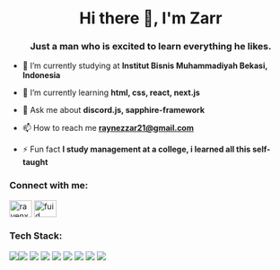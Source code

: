 <h1 align="center">Hi there 👋, I'm Zarr</h1>
<h3 align="center">Just a man who is excited to learn everything he likes.</h3>

- 🏫 I’m currently studying at **Institut Bisnis Muhammadiyah Bekasi, Indonesia**

- 🌱 I’m currently learning **html, css, react, next.js**

- 💬 Ask me about **discord.js, sapphire-framework**

- 📫 How to reach me **raynezzar21@gmail.com**

- ⚡ Fun fact **I study management at a college, i learned all this self-taught**

<h3 align="left">Connect with me:</h3>

<p align="left">
<a href="https://instagram.com/ravenxyzer" target="blank"><img align="center" src="https://raw.githubusercontent.com/rahuldkjain/github-profile-readme-generator/master/src/images/icons/Social/instagram.svg" alt="ravenxyzer" height="30" width="40" /></a>
<a href="https://discord.gg/fuid" target="blank"><img align="center" src="https://raw.githubusercontent.com/rahuldkjain/github-profile-readme-generator/master/src/images/icons/Social/discord.svg" alt="fuid" height="30" width="40" /></a>
</p>

<h3 align="left">Tech Stack:</h3>

<img align="center" src="https://img.shields.io/badge/html5-%23E34F26.svg?style=for-the-badge&logo=html5&logoColor=white"/><img align="center" src="https://img.shields.io/badge/css3-%231572B6.svg?style=for-the-badge&logo=css3&logoColor=white"/> <img align="center" src="https://img.shields.io/badge/javascript-%23323330.svg?style=for-the-badge&logo=javascript&logoColor=%23F7DF1E" /> <img align="center" src="https://img.shields.io/badge/typescript-%23007ACC.svg?style=for-the-badge&logo=typescript&logoColor=white"/> <img align="center" src="https://img.shields.io/badge/node.js-6DA55F?style=for-the-badge&logo=node.js&logoColor=white"/> <img align="center" src="https://img.shields.io/badge/MongoDB-%234ea94b.svg?style=for-the-badge&logo=mongodb&logoColor=white"/> <img align="center" src="https://img.shields.io/badge/Prisma-3982CE?style=for-the-badge&logo=Prisma&logoColor=white"/> <img align="center" src="https://img.shields.io/badge/git-%23F05033.svg?style=for-the-badge&logo=git&logoColor=white"/> <img align="center" src="https://www.vectorlogo.zone/logos/js_discord/js_discord-ar21.svg"/>
